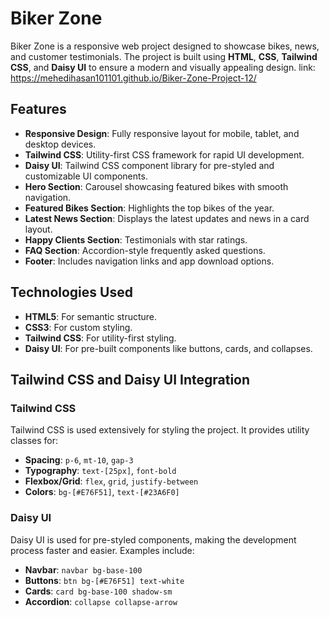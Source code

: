 # Biker Zone

Biker Zone is a responsive web project designed to showcase bikes, news, and customer testimonials. The project is built using **HTML**, **CSS**, **Tailwind CSS**, and **Daisy UI** to ensure a modern and visually appealing design.
link: https://mehedihasan101101.github.io/Biker-Zone-Project-12/
## Features

- **Responsive Design**: Fully responsive layout for mobile, tablet, and desktop devices.
- **Tailwind CSS**: Utility-first CSS framework for rapid UI development.
- **Daisy UI**: Tailwind CSS component library for pre-styled and customizable UI components.
- **Hero Section**: Carousel showcasing featured bikes with smooth navigation.
- **Featured Bikes Section**: Highlights the top bikes of the year.
- **Latest News Section**: Displays the latest updates and news in a card layout.
- **Happy Clients Section**: Testimonials with star ratings.
- **FAQ Section**: Accordion-style frequently asked questions.
- **Footer**: Includes navigation links and app download options.

## Technologies Used

- **HTML5**: For semantic structure.
- **CSS3**: For custom styling.
- **Tailwind CSS**: For utility-first styling.
- **Daisy UI**: For pre-built components like buttons, cards, and collapses.

## Tailwind CSS and Daisy UI Integration

### **Tailwind CSS**
Tailwind CSS is used extensively for styling the project. It provides utility classes for:

- **Spacing**: `p-6`, `mt-10`, `gap-3`
- **Typography**: `text-[25px]`, `font-bold`
- **Flexbox/Grid**: `flex`, `grid`, `justify-between`
- **Colors**: `bg-[#E76F51]`, `text-[#23A6F0]`

### **Daisy UI**
Daisy UI is used for pre-styled components, making the development process faster and easier. Examples include:

- **Navbar**: `navbar bg-base-100`
- **Buttons**: `btn bg-[#E76F51] text-white`
- **Cards**: `card bg-base-100 shadow-sm`
- **Accordion**: `collapse collapse-arrow`
